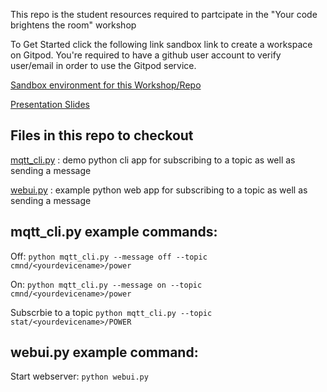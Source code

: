 This repo is the student resources required to partcipate in the "Your code brightens the room" workshop

To Get Started click the following link sandbox link to create a workspace on Gitpod.
You're required to have a github user account to verify user/email in order to use the Gitpod service. 

[Sandbox environment for this Workshop/Repo](https://gitpod.io/#https://github.com/draco2003/iotworkshop)

[Presentation Slides](https://github.com/draco2003/iotworkshop/blob/master/Presentation.pdf)

## Files in this repo to checkout

[mqtt_cli.py](mqtt_cli.py) : demo python cli app for subscribing to a topic as well as sending a message

[webui.py](webui.py) : example python web app for subscribing to a topic as well as sending a message


## mqtt_cli.py example commands:
Off:
`python mqtt_cli.py --message off --topic cmnd/<yourdevicename>/power`

On:
`python mqtt_cli.py --message on --topic cmnd/<yourdevicename>/power`

Subscrbie to a topic
`python mqtt_cli.py --topic stat/<yourdevicename>/POWER`

## webui.py example command:
Start webserver:
`python webui.py`
